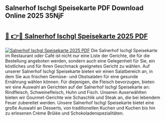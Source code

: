 ## Salnerhof Ischgl Speisekarte PDF Download Online 2025 35NjF

# <h2><a href="http://gcdksow.nevu.top/?p=Salnerhof+Ischgl+Speisekarte">🔗 👉🔴 Salnerhof Ischgl Speisekarte 2025 PDF</a></h2>

[![Salnerhof Ischgl Speisekarte 2025 PDF](https://i.imgur.com/dBaPXMq.png)](http://gcdksow.nevu.top/?p=Salnerhof+Ischgl+Speisekarte)
Die Salnerhof Ischgl Speisekarte im Restaurant oder Café ist nicht nur eine Liste der Gerichte, die für die Bestellung angeboten werden, sondern auch eine Gelegenheit für Sie, ein köstliches und für Ihren Geschmack geeignetes Gericht zu wählen. Auf unserer Salnerhof Ischgl Speisekarte bieten wir einen Salatbereich an, in dem Sie aus frischen Gemüse- und Obstsalaten für eine gesunde Ernährung wählen können. Für diejenigen, die Fleisch bevorzugen, bieten wir eine Auswahl an Gerichten auf der Salnerhof Ischgl Speisekarte an: Rindfleisch, Schweinefleisch, Huhn und Fisch. Unseren Auserwählten bieten wir Gourmet-Gerichte wie Schaschlik und Steak an, die bei lebendem Feuer zubereitet werden. Unsere Salnerhof Ischgl Speisekarte bietet eine große Auswahl an Desserts, von traditionellen Kuchen und Kuchen bis hin zu erlesenen Crème Brûlée und Schokoladenspezialitäten.
